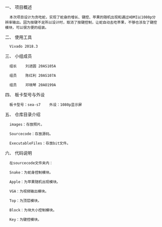 一、	项目概述

      本次项目设计为贪吃蛇，实现了蛇身的增长、键控、苹果的随机出现和通过HDMI以1080p分辨率输出。因为按键不足所以设计时，取消了按键控制，让蛇自动去吃苹果，不够也涉及了键控模块，可以很方便的组装。
      
二、	使用工具

      Vivado 2018.3
      
三、	小组成员

      组长	刘进圆	20AS105A
      
      组员	陈红利	20AS107A
      
      组员	邓晓琴	20AO199A
      
四、	板卡型号与外设

      板卡型号：sea-s7    外设：1080p显示屏
      
五、	仓库目录介绍

      images：存放照片。
      
      Sourcecode：存放源码。
      
      ExecutableFiles：存放bit文件。
      
六、	代码说明

      在sourcecode文件夹内：
      
      Snake：为蛇身控制模块。
      
      Apple：为苹果随机出现模块。
      
      VGA：为视频输出模块。
      
      Top：为顶层模块。
      
      Block：为块大小控制模块。
      
      Key：为键控模块。
